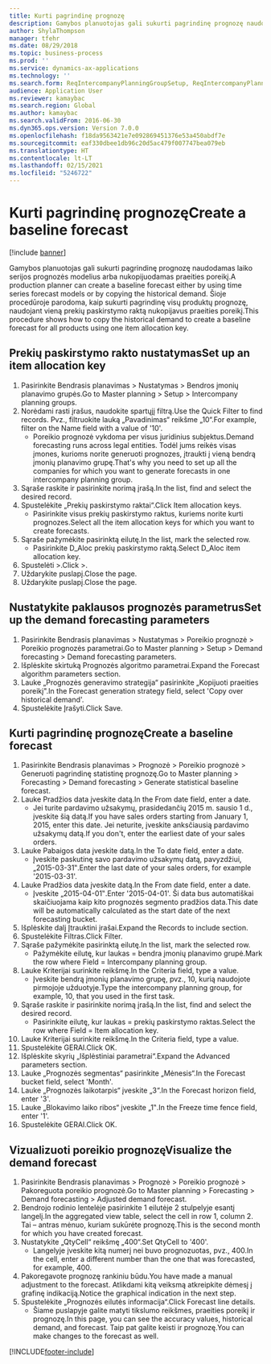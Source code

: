 ```yaml
---
title: Kurti pagrindinę prognozę
description: Gamybos planuotojas gali sukurti pagrindinę prognozę naudodamas laiko serijos prognozės modelius arba nukopijuodamas praeities poreikį.
author: ShylaThompson
manager: tfehr
ms.date: 08/29/2018
ms.topic: business-process
ms.prod: ''
ms.service: dynamics-ax-applications
ms.technology: ''
ms.search.form: ReqIntercompanyPlanningGroupSetup, ReqIntercompanyPlanningGroupAllocKeys, ReqDemPlanForecastParameters, ReqDemPlanCreateForecastDialog, SysQueryForm, ReqDemPlanForecastViewer
audience: Application User
ms.reviewer: kamaybac
ms.search.region: Global
ms.author: kamaybac
ms.search.validFrom: 2016-06-30
ms.dyn365.ops.version: Version 7.0.0
ms.openlocfilehash: f18da9563421e7e092869451376e53a450abdf7e
ms.sourcegitcommit: eaf330dbee1db96c20d5ac479f007747bea079eb
ms.translationtype: HT
ms.contentlocale: lt-LT
ms.lasthandoff: 02/15/2021
ms.locfileid: "5246722"
---
```

# <a name="create-a-baseline-forecast"></a><span data-ttu-id="12fdf-103">Kurti pagrindinę prognozę</span><span class="sxs-lookup"><span data-stu-id="12fdf-103">Create a baseline forecast</span></span>

[!include [banner](../../includes/banner.md)]

<span data-ttu-id="12fdf-104">Gamybos planuotojas gali sukurti pagrindinę prognozę naudodamas laiko serijos prognozės modelius arba nukopijuodamas praeities poreikį.</span><span class="sxs-lookup"><span data-stu-id="12fdf-104">A production planner can create a baseline forecast either by using time series forecast models or by copying the historical demand.</span></span> <span data-ttu-id="12fdf-105">Šioje procedūroje parodoma, kaip sukurti pagrindinę visų produktų prognozę, naudojant vieną prekių paskirstymo raktą nukopijavus praeities poreikį.</span><span class="sxs-lookup"><span data-stu-id="12fdf-105">This procedure shows how to copy the historical demand to create a baseline forecast for all products using one item allocation key.</span></span> 


## <a name="set-up-an-item-allocation-key"></a><span data-ttu-id="12fdf-106">Prekių paskirstymo rakto nustatymas</span><span class="sxs-lookup"><span data-stu-id="12fdf-106">Set up an item allocation key</span></span>
1. <span data-ttu-id="12fdf-107">Pasirinkite Bendrasis planavimas > Nustatymas > Bendros įmonių planavimo grupės.</span><span class="sxs-lookup"><span data-stu-id="12fdf-107">Go to Master planning > Setup > Intercompany planning groups.</span></span>
2. <span data-ttu-id="12fdf-108">Norėdami rasti įrašus, naudokite spartųjį filtrą.</span><span class="sxs-lookup"><span data-stu-id="12fdf-108">Use the Quick Filter to find records.</span></span> <span data-ttu-id="12fdf-109">Pvz., filtruokite lauką „Pavadinimas“ reikšme „10“.</span><span class="sxs-lookup"><span data-stu-id="12fdf-109">For example, filter on the Name field with a value of '10'.</span></span>
    * <span data-ttu-id="12fdf-110">Poreikio prognozė vykdoma per visus juridinius subjektus.</span><span class="sxs-lookup"><span data-stu-id="12fdf-110">Demand forecasting runs across legal entities.</span></span> <span data-ttu-id="12fdf-111">Todėl jums reikės visas įmones, kurioms norite generuoti prognozes, įtraukti į vieną bendrą įmonių planavimo grupę.</span><span class="sxs-lookup"><span data-stu-id="12fdf-111">That's why you need to set up all the companies for which you want to generate forecasts in one intercompany planning group.</span></span>  
3. <span data-ttu-id="12fdf-112">Sąraše raskite ir pasirinkite norimą įrašą.</span><span class="sxs-lookup"><span data-stu-id="12fdf-112">In the list, find and select the desired record.</span></span>
4. <span data-ttu-id="12fdf-113">Spustelėkite „Prekių paskirstymo raktai“.</span><span class="sxs-lookup"><span data-stu-id="12fdf-113">Click Item allocation keys.</span></span>
    * <span data-ttu-id="12fdf-114">Pasirinkite visus prekių paskirstymo raktus, kuriems norite kurti prognozes.</span><span class="sxs-lookup"><span data-stu-id="12fdf-114">Select all the item allocation keys for which you want to create forecasts.</span></span>  
5. <span data-ttu-id="12fdf-115">Sąraše pažymėkite pasirinktą eilutę.</span><span class="sxs-lookup"><span data-stu-id="12fdf-115">In the list, mark the selected row.</span></span>
    * <span data-ttu-id="12fdf-116">Pasirinkite D_Aloc prekių paskirstymo raktą.</span><span class="sxs-lookup"><span data-stu-id="12fdf-116">Select D_Aloc item allocation key.</span></span>  
6. <span data-ttu-id="12fdf-117">Spustelėti >.</span><span class="sxs-lookup"><span data-stu-id="12fdf-117">Click >.</span></span>
7. <span data-ttu-id="12fdf-118">Uždarykite puslapį.</span><span class="sxs-lookup"><span data-stu-id="12fdf-118">Close the page.</span></span>
8. <span data-ttu-id="12fdf-119">Uždarykite puslapį.</span><span class="sxs-lookup"><span data-stu-id="12fdf-119">Close the page.</span></span>

## <a name="set-up-the-demand-forecasting-parameters"></a><span data-ttu-id="12fdf-120">Nustatykite paklausos prognozės parametrus</span><span class="sxs-lookup"><span data-stu-id="12fdf-120">Set up the demand forecasting parameters</span></span>
1. <span data-ttu-id="12fdf-121">Pasirinkite Bendrasis planavimas > Nustatymas > Poreikio prognozė > Poreikio prognozės parametrai.</span><span class="sxs-lookup"><span data-stu-id="12fdf-121">Go to Master planning > Setup > Demand forecasting > Demand forecasting parameters.</span></span>
2. <span data-ttu-id="12fdf-122">Išplėskite skirtuką Prognozės algoritmo parametrai.</span><span class="sxs-lookup"><span data-stu-id="12fdf-122">Expand the Forecast algorithm parameters section.</span></span>
3. <span data-ttu-id="12fdf-123">Lauke „Prognozės generavimo strategija“ pasirinkite „Kopijuoti praeities poreikį".</span><span class="sxs-lookup"><span data-stu-id="12fdf-123">In the Forecast generation strategy field, select 'Copy over historical demand'.</span></span>
4. <span data-ttu-id="12fdf-124">Spustelėkite Įrašyti.</span><span class="sxs-lookup"><span data-stu-id="12fdf-124">Click Save.</span></span>

## <a name="create-a-baseline-forecast"></a><span data-ttu-id="12fdf-125">Kurti pagrindinę prognozę</span><span class="sxs-lookup"><span data-stu-id="12fdf-125">Create a baseline forecast</span></span>
1. <span data-ttu-id="12fdf-126">Pasirinkite Bendrasis planavimas > Prognozė > Poreikio prognozė > Generuoti pagrindinę statistinę prognozę.</span><span class="sxs-lookup"><span data-stu-id="12fdf-126">Go to Master planning > Forecasting > Demand forecasting > Generate statistical baseline forecast.</span></span>
2. <span data-ttu-id="12fdf-127">Lauke Pradžios data įveskite datą.</span><span class="sxs-lookup"><span data-stu-id="12fdf-127">In the From date field, enter a date.</span></span>
    * <span data-ttu-id="12fdf-128">Jei turite pardavimo užsakymų, prasidedančių 2015 m. sausio 1 d., įveskite šią datą.</span><span class="sxs-lookup"><span data-stu-id="12fdf-128">If you have sales orders starting from January 1, 2015, enter this date.</span></span> <span data-ttu-id="12fdf-129">Jei neturite, įveskite anksčiausią pardavimo užsakymų datą.</span><span class="sxs-lookup"><span data-stu-id="12fdf-129">If you don't, enter the earliest date of your sales orders.</span></span>  
3. <span data-ttu-id="12fdf-130">Lauke Pabaigos data įveskite datą.</span><span class="sxs-lookup"><span data-stu-id="12fdf-130">In the To date field, enter a date.</span></span>
    * <span data-ttu-id="12fdf-131">Įveskite paskutinę savo pardavimo užsakymų datą, pavyzdžiui, „2015-03-31‟.</span><span class="sxs-lookup"><span data-stu-id="12fdf-131">Enter the last date of your sales orders, for example '2015-03-31'.</span></span>  
4. <span data-ttu-id="12fdf-132">Lauke Pradžios data įveskite datą.</span><span class="sxs-lookup"><span data-stu-id="12fdf-132">In the From date field, enter a date.</span></span>
    * <span data-ttu-id="12fdf-133">Įveskite „2015-04-01‟.</span><span class="sxs-lookup"><span data-stu-id="12fdf-133">Enter '2015-04-01'.</span></span> <span data-ttu-id="12fdf-134">Ši data bus automatiškai skaičiuojama kaip kito prognozės segmento pradžios data.</span><span class="sxs-lookup"><span data-stu-id="12fdf-134">This date will be automatically calculated as the start date of the next forecasting bucket.</span></span>  
5. <span data-ttu-id="12fdf-135">Išplėskite dalį Įtrauktini įrašai.</span><span class="sxs-lookup"><span data-stu-id="12fdf-135">Expand the Records to include section.</span></span>
6. <span data-ttu-id="12fdf-136">Spustelėkite Filtras.</span><span class="sxs-lookup"><span data-stu-id="12fdf-136">Click Filter.</span></span>
7. <span data-ttu-id="12fdf-137">Sąraše pažymėkite pasirinktą eilutę.</span><span class="sxs-lookup"><span data-stu-id="12fdf-137">In the list, mark the selected row.</span></span>
    * <span data-ttu-id="12fdf-138">Pažymėkite eilutę, kur laukas = bendra įmonių planavimo grupė.</span><span class="sxs-lookup"><span data-stu-id="12fdf-138">Mark the row where Field = Intercompany planning group.</span></span>  
8. <span data-ttu-id="12fdf-139">Lauke Kriterijai surinkite reikšmę.</span><span class="sxs-lookup"><span data-stu-id="12fdf-139">In the Criteria field, type a value.</span></span>
    * <span data-ttu-id="12fdf-140">Įveskite bendrą įmonių planavimo grupę, pvz., 10, kurią naudojote pirmojoje užduotyje.</span><span class="sxs-lookup"><span data-stu-id="12fdf-140">Type the intercompany planning group, for example, 10, that you used in the first task.</span></span>  
9. <span data-ttu-id="12fdf-141">Sąraše raskite ir pasirinkite norimą įrašą.</span><span class="sxs-lookup"><span data-stu-id="12fdf-141">In the list, find and select the desired record.</span></span>
    * <span data-ttu-id="12fdf-142">Pasirinkite eilutę, kur laukas = prekių paskirstymo raktas.</span><span class="sxs-lookup"><span data-stu-id="12fdf-142">Select the row where Field = Item allocation key.</span></span>  
10. <span data-ttu-id="12fdf-143">Lauke Kriterijai surinkite reikšmę.</span><span class="sxs-lookup"><span data-stu-id="12fdf-143">In the Criteria field, type a value.</span></span>
11. <span data-ttu-id="12fdf-144">Spustelėkite GERAI.</span><span class="sxs-lookup"><span data-stu-id="12fdf-144">Click OK.</span></span>
12. <span data-ttu-id="12fdf-145">Išplėskite skyrių „Išplėstiniai parametrai“.</span><span class="sxs-lookup"><span data-stu-id="12fdf-145">Expand the Advanced parameters section.</span></span>
13. <span data-ttu-id="12fdf-146">Lauke „Prognozės segmentas“ pasirinkite „Mėnesis“.</span><span class="sxs-lookup"><span data-stu-id="12fdf-146">In the Forecast bucket field, select 'Month'.</span></span>
14. <span data-ttu-id="12fdf-147">Lauke „Prognozės laikotarpis“ įveskite „3“.</span><span class="sxs-lookup"><span data-stu-id="12fdf-147">In the Forecast horizon field, enter '3'.</span></span>
15. <span data-ttu-id="12fdf-148">Lauke „Blokavimo laiko ribos“ įveskite „1‟.</span><span class="sxs-lookup"><span data-stu-id="12fdf-148">In the Freeze time fence field, enter '1'.</span></span>
16. <span data-ttu-id="12fdf-149">Spustelėkite GERAI.</span><span class="sxs-lookup"><span data-stu-id="12fdf-149">Click OK.</span></span>

## <a name="visualize-the-demand-forecast"></a><span data-ttu-id="12fdf-150">Vizualizuoti poreikio prognozę</span><span class="sxs-lookup"><span data-stu-id="12fdf-150">Visualize the demand forecast</span></span>
1. <span data-ttu-id="12fdf-151">Pasirinkite Bendrasis planavimas > Prognozė > Poreikio prognozė > Pakoreguota poreikio prognozė.</span><span class="sxs-lookup"><span data-stu-id="12fdf-151">Go to Master planning > Forecasting > Demand forecasting > Adjusted demand forecast.</span></span>
2. <span data-ttu-id="12fdf-152">Bendrojo rodinio lentelėje pasirinkite 1 eilutėje 2 stulpelyje esantį langelį.</span><span class="sxs-lookup"><span data-stu-id="12fdf-152">In the aggregated view table, select the cell in row 1, column 2.</span></span> <span data-ttu-id="12fdf-153">Tai – antras mėnuo, kuriam sukūrėte prognozę.</span><span class="sxs-lookup"><span data-stu-id="12fdf-153">This is the second month for which you have created forecast.</span></span>
3. <span data-ttu-id="12fdf-154">Nustatykite „QtyCell“ reikšmę „400“.</span><span class="sxs-lookup"><span data-stu-id="12fdf-154">Set QtyCell to '400'.</span></span>
    * <span data-ttu-id="12fdf-155">Langelyje įveskite kitą numerį nei buvo prognozuotas, pvz., 400.</span><span class="sxs-lookup"><span data-stu-id="12fdf-155">In the cell, enter a different number than the one that was forecasted, for example, 400.</span></span>  
4. <span data-ttu-id="12fdf-156">Pakoregavote prognozę rankiniu būdu.</span><span class="sxs-lookup"><span data-stu-id="12fdf-156">You have made a manual adjustment to the forecast.</span></span> <span data-ttu-id="12fdf-157">Atlikdami kitą veiksmą atkreipkite dėmesį į grafinę indikaciją.</span><span class="sxs-lookup"><span data-stu-id="12fdf-157">Notice the graphical indication in the next step.</span></span>
5. <span data-ttu-id="12fdf-158">Spustelėkite „Prognozės eilutės informacija“.</span><span class="sxs-lookup"><span data-stu-id="12fdf-158">Click Forecast line details.</span></span>
    * <span data-ttu-id="12fdf-159">Šiame puslapyje galite matyti tikslumo reikšmes, praeities poreikį ir prognozę.</span><span class="sxs-lookup"><span data-stu-id="12fdf-159">In this page, you can see the accuracy values, historical demand, and forecast.</span></span> <span data-ttu-id="12fdf-160">Taip pat galite keisti ir prognozę.</span><span class="sxs-lookup"><span data-stu-id="12fdf-160">You can make changes to the forecast as well.</span></span>  



[!INCLUDE[footer-include](../../../includes/footer-banner.md)]